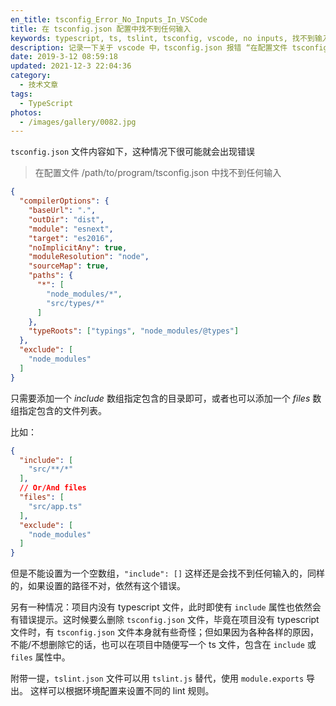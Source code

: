 ```yaml
---
en_title: tsconfig_Error_No_Inputs_In_VSCode
title: 在 tsconfig.json 配置中找不到任何输入
keywords: typescript, ts, tslint, tsconfig, vscode, no inputs, 找不到输入
description: 记录一下关于 vscode 中，tsconfig.json 报错 “在配置文件 tsconfig.json 中找不到任何输入” 的情况
date: 2019-3-12 08:59:18
updated: 2021-12-3 22:04:36
category:
  - 技术文章
tags:
  - TypeScript
photos:
  - /images/gallery/0082.jpg
---
```


`tsconfig.json` 文件内容如下，这种情况下很可能就会出现错误

> 在配置文件 /path/to/program/tsconfig.json 中找不到任何输入

``` json
{
  "compilerOptions": {
    "baseUrl": ".",
    "outDir": "dist",
    "module": "esnext",
    "target": "es2016",
    "noImplicitAny": true,
    "moduleResolution": "node",
    "sourceMap": true,
    "paths": {
      "*": [
        "node_modules/*",
        "src/types/*"
      ]
    },
    "typeRoots": ["typings", "node_modules/@types"]
  },
  "exclude": [
    "node_modules"
  ]
}
```

只需要添加一个 *include* 数组指定包含的目录即可，或者也可以添加一个 *files* 数组指定包含的文件列表。

比如：

``` json
{
  "include": [
    "src/**/*"
  ],
  // Or/And files
  "files": [
    "src/app.ts"
  ],
  "exclude": [
    "node_modules"
  ]
}
```

但是不能设置为一个空数组，`"include": []` 这样还是会找不到任何输入的，同样的，如果设置的路径不对，依然有这个错误。

另有一种情况：项目内没有 typescript 文件，此时即使有 `include` 属性也依然会有错误提示。这时候要么删除 `tsconfig.json` 文件，毕竟在项目没有 typescript 文件时，有 `tsconfig.json` 文件本身就有些奇怪；但如果因为各种各样的原因，不能/不想删除它的话，也可以在项目中随便写一个 ts 文件，包含在 `include` 或 `files` 属性中。

附带一提，`tslint.json` 文件可以用 `tslint.js` 替代，使用 `module.exports` 导出。
这样可以根据环境配置来设置不同的 lint 规则。
